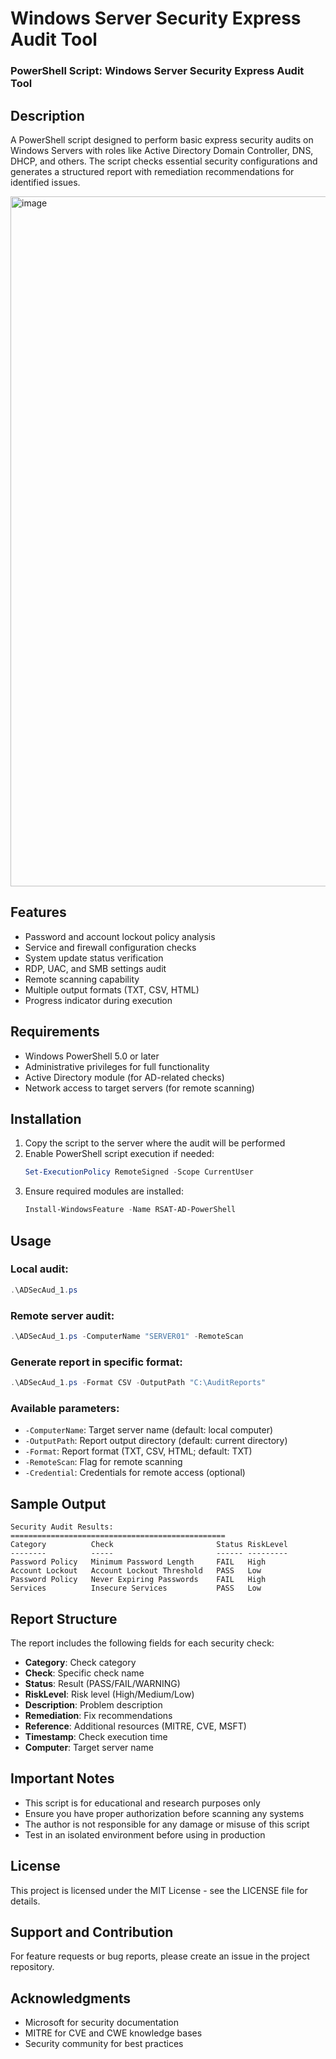 

# Windows Server Security Express Audit Tool

### PowerShell Script: Windows Server Security Express Audit Tool

## Description

A PowerShell script designed to perform basic express security audits on Windows Servers with roles like Active Directory Domain Controller, DNS, DHCP, and others. The script checks essential security configurations and generates a structured report with remediation recommendations for identified issues.

<img width="1472" height="1104" alt="image" src="https://github.com/user-attachments/assets/a54cb439-0e45-46cb-8a5a-d1a998e9e49c" />

## Features

- Password and account lockout policy analysis
- Service and firewall configuration checks
- System update status verification
- RDP, UAC, and SMB settings audit
- Remote scanning capability
- Multiple output formats (TXT, CSV, HTML)
- Progress indicator during execution

## Requirements

- Windows PowerShell 5.0 or later
- Administrative privileges for full functionality
- Active Directory module (for AD-related checks)
- Network access to target servers (for remote scanning)

## Installation

1. Copy the script to the server where the audit will be performed
2. Enable PowerShell script execution if needed:
   ```powershell
   Set-ExecutionPolicy RemoteSigned -Scope CurrentUser
   ```
3. Ensure required modules are installed:
   ```powershell
   Install-WindowsFeature -Name RSAT-AD-PowerShell
   ```

## Usage

### Local audit:
```powershell
.\ADSecAud_1.ps
```

### Remote server audit:
```powershell
.\ADSecAud_1.ps -ComputerName "SERVER01" -RemoteScan
```

### Generate report in specific format:
```powershell
.\ADSecAud_1.ps -Format CSV -OutputPath "C:\AuditReports"
```

### Available parameters:
- `-ComputerName`: Target server name (default: local computer)
- `-OutputPath`: Report output directory (default: current directory)
- `-Format`: Report format (TXT, CSV, HTML; default: TXT)
- `-RemoteScan`: Flag for remote scanning
- `-Credential`: Credentials for remote access (optional)

## Sample Output

```
Security Audit Results:
================================================
Category          Check                       Status RiskLevel
--------          -----                       ------ ---------
Password Policy   Minimum Password Length     FAIL   High
Account Lockout   Account Lockout Threshold   PASS   Low
Password Policy   Never Expiring Passwords    FAIL   High
Services          Insecure Services           PASS   Low
```

## Report Structure

The report includes the following fields for each security check:
- **Category**: Check category
- **Check**: Specific check name
- **Status**: Result (PASS/FAIL/WARNING)
- **RiskLevel**: Risk level (High/Medium/Low)
- **Description**: Problem description
- **Remediation**: Fix recommendations
- **Reference**: Additional resources (MITRE, CVE, MSFT)
- **Timestamp**: Check execution time
- **Computer**: Target server name

## Important Notes

- This script is for educational and research purposes only
- Ensure you have proper authorization before scanning any systems
- The author is not responsible for any damage or misuse of this script
- Test in an isolated environment before using in production

## License

This project is licensed under the MIT License - see the LICENSE file for details.

## Support and Contribution

For feature requests or bug reports, please create an issue in the project repository.

## Acknowledgments

- Microsoft for security documentation
- MITRE for CVE and CWE knowledge bases
- Security community for best practices
```
